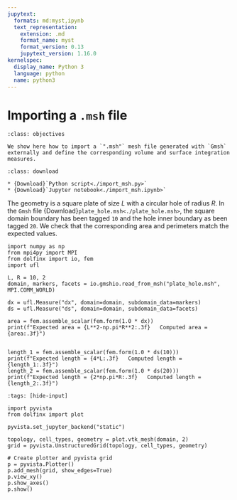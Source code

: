 ```yaml
---
jupytext:
  formats: md:myst,ipynb
  text_representation:
    extension: .md
    format_name: myst
    format_version: 0.13
    jupytext_version: 1.16.0
kernelspec:
  display_name: Python 3
  language: python
  name: python3
---
```


# Importing a `.msh` file

```{admonition} Objectives
:class: objectives

We show here how to import a `".msh"` mesh file generated with `Gmsh` externally and define the corresponding volume and surface integration measures.
```

```{admonition} Download sources
:class: download

* {Download}`Python script<./import_msh.py>`
* {Download}`Jupyter notebook<./import_msh.ipynb>`
```

The geometry is a square plate of size $L$ with a circular hole of radius $R$. In the `Gmsh` file {Download}`plate_hole.msh<./plate_hole.msh>`, the square domain boundary has been tagged `10` and the hole inner boundary as been tagged `20`. We check that the corresponding area and perimeters match the expected values.

```{code-cell} ipython3
import numpy as np
from mpi4py import MPI
from dolfinx import io, fem
import ufl

L, R = 10, 2
domain, markers, facets = io.gmshio.read_from_msh("plate_hole.msh", MPI.COMM_WORLD)

dx = ufl.Measure("dx", domain=domain, subdomain_data=markers)
ds = ufl.Measure("ds", domain=domain, subdomain_data=facets)

area = fem.assemble_scalar(fem.form(1.0 * dx))
print(f"Expected area = {L**2-np.pi*R**2:.3f}   Computed area = {area:.3f}")


length_1 = fem.assemble_scalar(fem.form(1.0 * ds(10)))
print(f"Expected length = {4*L:.3f}   Computed length = {length_1:.3f}")
length_2 = fem.assemble_scalar(fem.form(1.0 * ds(20)))
print(f"Expected length = {2*np.pi*R:.3f}   Computed length = {length_2:.3f}")
```

```{code-cell} ipython3
:tags: [hide-input]

import pyvista
from dolfinx import plot

pyvista.set_jupyter_backend("static")

topology, cell_types, geometry = plot.vtk_mesh(domain, 2)
grid = pyvista.UnstructuredGrid(topology, cell_types, geometry)

# Create plotter and pyvista grid
p = pyvista.Plotter()
p.add_mesh(grid, show_edges=True)
p.view_xy()
p.show_axes()
p.show()
```
